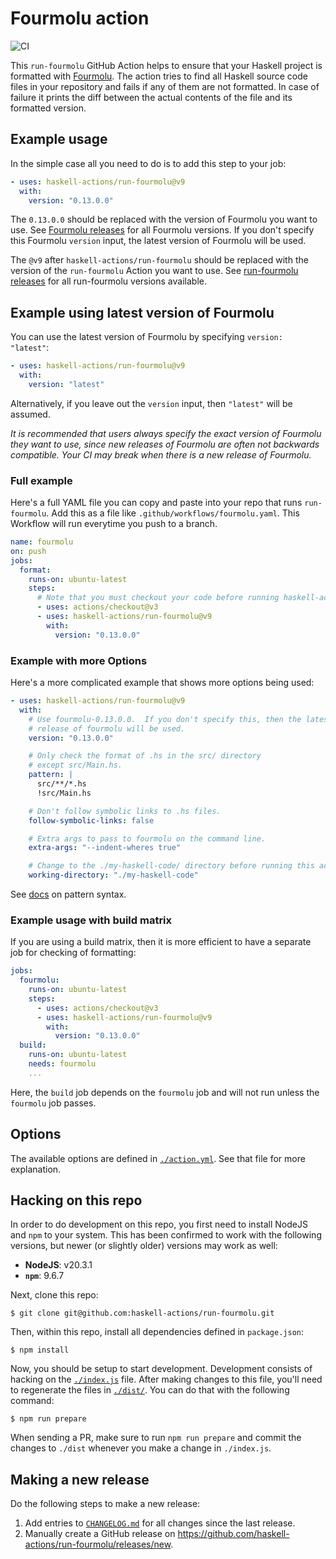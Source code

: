 # Fourmolu action

![CI](https://github.com/haskell-actions/run-fourmolu/workflows/CI/badge.svg?branch=master)

This `run-fourmolu` GitHub Action helps to ensure that your Haskell project is
formatted with [Fourmolu](https://github.com/fourmolu/fourmolu/). The action
tries to find all Haskell source code files in your repository and fails if any
of them are not formatted. In case of failure it prints the diff between the
actual contents of the file and its formatted version.

## Example usage

In the simple case all you need to do is to add this step to your job:

```yaml
- uses: haskell-actions/run-fourmolu@v9
  with:
    version: "0.13.0.0"
```

The `0.13.0.0` should be replaced with the version of Fourmolu you want to use.  See
[Fourmolu releases](https://github.com/fourmolu/fourmolu/releases) for all Fourmolu versions.
If you don't specify this Fourmolu `version` input, the latest version of
Fourmolu will be used.

The `@v9` after `haskell-actions/run-fourmolu` should be replaced with the version of the
`run-fourmolu` Action you want to use. See
[run-fourmolu releases](https://github.com/haskell-actions/run-fourmolu/releases) for all
run-fourmolu versions available.

## Example using latest version of Fourmolu

You can use the latest version of Fourmolu by specifying `version: "latest"`:

```yaml
- uses: haskell-actions/run-fourmolu@v9
  with:
    version: "latest"
```

Alternatively, if you leave out the `version` input, then `"latest"` will be assumed.

_It is recommended that users always specify the exact version of Fourmolu they
want to use, since new releases of Fourmolu are often not backwards compatible.
Your CI may break when there is a new release of Fourmolu._

### Full example

Here's a full YAML file you can copy and paste into your repo that runs
`run-fourmolu`. Add this as a file like `.github/workflows/fourmolu.yaml`.
This Workflow will run everytime you push to a branch.

```yaml
name: fourmolu
on: push
jobs:
  format:
    runs-on: ubuntu-latest
    steps:
      # Note that you must checkout your code before running haskell-actions/run-fourmolu
      - uses: actions/checkout@v3
      - uses: haskell-actions/run-fourmolu@v9
        with:
          version: "0.13.0.0"
```

### Example with more Options

Here's a more complicated example that shows more options being used:

```yaml
- uses: haskell-actions/run-fourmolu@v9
  with:
    # Use fourmolu-0.13.0.0.  If you don't specify this, then the latest
    # release of fourmolu will be used.
    version: "0.13.0.0"

    # Only check the format of .hs in the src/ directory
    # except src/Main.hs.
    pattern: |
      src/**/*.hs
      !src/Main.hs

    # Don't follow symbolic links to .hs files.
    follow-symbolic-links: false

    # Extra args to pass to fourmolu on the command line.
    extra-args: "--indent-wheres true"

    # Change to the ./my-haskell-code/ directory before running this action.
    working-directory: "./my-haskell-code"
```

See [docs](https://github.com/actions/toolkit/tree/main/packages/glob#patterns) on pattern syntax.

### Example usage with build matrix

If you are using a build matrix, then it is more efficient to have a
separate job for checking of formatting:

```yaml
jobs:
  fourmolu:
    runs-on: ubuntu-latest
    steps:
      - uses: actions/checkout@v3
      - uses: haskell-actions/run-fourmolu@v9
        with:
          version: "0.13.0.0"
  build:
    runs-on: ubuntu-latest
    needs: fourmolu
    ...
```

Here, the `build` job depends on the `fourmolu` job and will not run unless
the `fourmolu` job passes.

## Options

The available options are defined in [`./action.yml`](./action.yml). See that
file for more explanation.

<!-- run-fourmolu currently doesn't support running on Windows. -->
<!--

## Windows

If you are running a workflow on Windows, be wary of [Git's
`core.autocrlf`][git-core-autocrlf]. Fourmolu always converts CRLF endings to
LF endings which may result in spurious diffs, so you probably want to
disable `core.autocrlf`:

```shell
$ git config --global core.autocrlf false
```

-->

## Hacking on this repo

In order to do development on this repo, you first need to install NodeJS and
`npm` to your system. This has been confirmed to work with the following
versions, but newer (or slightly older) versions may work as well:

- **NodeJS**: v20.3.1
- **`npm`**: 9.6.7

Next, clone this repo:

```console
$ git clone git@github.com:haskell-actions/run-fourmolu.git
```

Then, within this repo, install all dependencies defined in `package.json`:

```console
$ npm install
```

Now, you should be setup to start development. Development consists of hacking
on the [`./index.js`](./index.js) file. After making changes to this file,
you'll need to regenerate the files in [`./dist/`](./dist). You can do that
with the following command:

```console
$ npm run prepare
```

When sending a PR, make sure to run `npm run prepare` and commit the changes
to `./dist` whenever you make a change in `./index.js`.

## Making a new release

Do the following steps to make a new release:

1.  Add entries to [`CHANGELOG.md`](./CHANGELOG.md) for all changes since the
    last release.
2.  Manually create a GitHub release on
    <https://github.com/haskell-actions/run-fourmolu/releases/new>.

